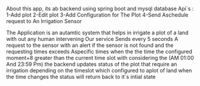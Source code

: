  About this app, its ab backend using spring boot and mysql database
 Api`s :
 1-Add plot
 2-Edit plot
 3-Add Configuration for The Plot
 4-Send Aschedule request to An Irrigation Sensor
 
 The Application is an autamtic system that helps in irrigate a plot of  a land with  out any human intervening Our service Sends every 5 seconds
 A request to the sensor with an alert if the sensor is not found and the requesting times exceeds Aspecific times 
 when the the time the configured moment+8 greater than the current time slot with considering the (AM 01:00 And 23:59 Pm) the backend  updates status of the plot that require an irrigation 
 depending on the timeslot which configured to aplot of land when the time changes the status will return back to it`s intial state 
 
